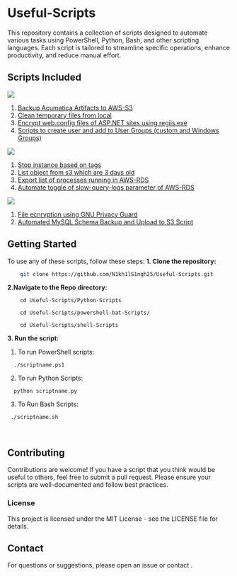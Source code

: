 # Useful-Scripts
This repository contains a collection of scripts designed to automate various tasks using PowerShell, Python, Bash, and other scripting languages. Each script is tailored to streamline specific operations, enhance productivity, and reduce manual effort.

## Scripts Included
<img src="https://img.shields.io/badge/powershell-5391FE?style=for-the-badge&logo=powershell&logoColor=white"/>

1. [Backup Acumatica Artifacts to AWS-S3](./powershell-bat-Scripts/artifacts_backup_to_s3.ps1)
2. [Clean temporary files from local](./powershell-bat-Scripts/clean_temp_files.ps1)
3. [Encrypt web.config files of ASP.NET sites using regiis.exe](./powershell-bat-Scripts/Web.config_encryptor.ps1)
4. [Scripts to create user and add to User Groups (custom and Windows Groups)](./powershell-bat-Scripts/Create%20Users/)

<img src="https://img.shields.io/badge/Python-FFD43B?style=for-the-badge&logo=python&logoColor=blue"/>

1. [Stop instance based on tags](./Python-Scripts/ec2_Instance_Stopper_by_tag.py)
2. [List object from s3 which are 3 days old](./Python-Scripts/list_objects_last_three_days.py)
3. [Export list of processes running in AWS-RDS](./Python-Scripts/rds_processlist_innodb_export.py)
4. [Automate toggle of slow-query-logs parameter of AWS-RDS](./Python-Scripts/rds_slow_query_parameter_toggle.py)


<img src = "https://img.shields.io/badge/Shell_Script-121011?style=for-the-badge&logo=gnu-bash&logoColor=whit"/>

1. [File ecnryption using GNU Privacy Guard](./shell-Scripts/encrypt.sh)
2. [Automated MySQL Schema Backup and Upload to S3 Script](./shell-Scripts/mysql_db_backup.sh)



## Getting Started
To use any of these scripts, follow these steps:
**1. Clone the repository:**
```bash
    git clone https://github.com/N1kh1lS1ngh25/Useful-Scripts.git
``` 
**2.Navigate to the Repo directory:**
```
    cd Useful-Scripts/Python-Scripts

    cd Useful-Scripts/powershell-bat-Scripts/

    cd Useful-Scripts/shell-Scripts
```
 **3. Run the script:**
1. To run PowerShell scripts: 
```
  ./scriptname.ps1
```
2. To run Python Scripts:
```
  python scriptname.py

```
3. To Run Bash Scripts:
```
 ./scriptname.sh

```
<br>

## Contributing
Contributions are welcome! If you have a script that you think would be useful to others, feel free to submit a pull request. Please ensure your scripts are well-documented and follow best practices.

### License
This project is licensed under the MIT License - see the LICENSE file for details.

## Contact
For questions or suggestions, please open an issue or contact .


